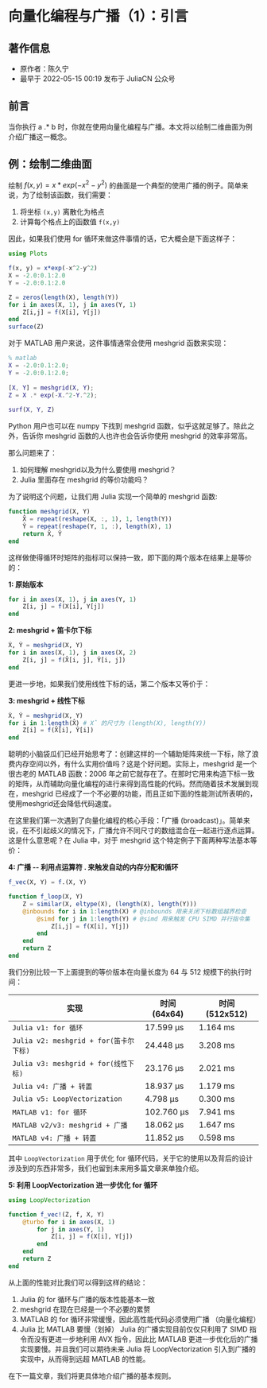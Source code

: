 # 向量化编程与广播（1）：引言
## 著作信息
- 原作者：陈久宁
- 最早于  2022-05-15 00:19 发布于 JuliaCN 公众号

## 前言
当你执行 a .* b 时，你就在使用向量化编程与广播。本文将以绘制二维曲面为例介绍广播这一概念。

## 例：绘制二维曲面
绘制 $f(x,y) = x*exp(-x^2-y^2)$ 的曲面是一个典型的使用广播的例子。简单来说，为了绘制该函数，我们需要：
1. 将坐标 `(x,y)` 离散化为格点
2. 计算每个格点上的函数值 `f(x,y)`

因此，如果我们使用 for 循环来做这件事情的话，它大概会是下面这样子：
```jl
using Plots

f(x, y) = x*exp(-x^2-y^2)
X = -2.0:0.1:2.0
Y = -2.0:0.1:2.0

Z = zeros(length(X), length(Y))
for i in axes(X, 1), j in axes(Y, 1)
	Z[i,j] = f(X[i], Y[j])
end
surface(Z)
```

对于 MATLAB 用户来说，这件事情通常会使用 meshgrid 函数来实现：
```matlab
% matlab
X = -2.0:0.1:2.0;
Y = -2.0:0.1:2.0;
 
[X, Y] = meshgrid(X, Y);
Z = X .* exp(-X.^2-Y.^2);
 
surf(X, Y, Z)
```

Python 用户也可以在 numpy 下找到 meshgrid 函数，似乎这就足够了。除此之外，告诉你 meshgrid 函数的人也许也会告诉你使用 meshgrid 的效率非常高。

那么问题来了：
1. 如何理解 meshgrid以及为什么要使用 meshgrid？
2. Julia 里面存在 meshgrid 的等价功能吗？

为了说明这个问题，让我们用 Julia 实现一个简单的 meshgrid 函数:
```jl
function meshgrid(X, Y)
	X̂ = repeat(reshape(X, :, 1), 1, length(Y))
	Ŷ = repeat(reshape(Y, 1, :), length(X), 1)
	return X̂, Ŷ
end
```

这样做使得循环时矩阵的指标可以保持一致，即下面的两个版本在结果上是等价的：

**1: 原始版本**
```jl
for i in axes(X, 1), j in axes(Y, 1)
	Z[i, j] = f(X[i], Y[j])
end
```
 
**2: meshgrid + 笛卡尔下标**
```jl
X̂, Ŷ = meshgrid(X, Y)
for i in axes(X, 1), j in axes(X, 2)
	Z[i, j] = f(X̂[i, j], Ŷ[i, j])
end
```

更进一步地，如果我们使用线性下标的话，第二个版本又等价于：

**3: meshgrid + 线性下标**
```jl
X̂, Ŷ = meshgrid(X, Y)
for i in 1:length(X̂) # X̂ 的尺寸为 (length(X), length(Y))
	Z[i] = f(X̂[i], Ŷ[i])
end
```
聪明的小脑袋瓜们已经开始思考了：创建这样的一个辅助矩阵来统一下标，除了浪费内存空间以外，有什么实用价值吗？这是个好问题。实际上，meshgrid 是一个很古老的 MATLAB 函数：2006 年之前它就存在了。在那时它用来构造下标一致的矩阵，从而辅助向量化编程的进行来得到高性能的代码。然而随着技术发展到现在，meshgrid 已经成了一个不必要的功能，而且正如下面的性能测试所表明的，使用meshgrid还会降低代码速度。

在这里我们第一次遇到了向量化编程的核心手段：「广播 (broadcast)」。简单来说，在不引起歧义的情况下，广播允许不同尺寸的数组混合在一起进行逐点运算。这是什么意思呢？在 Julia 中，对于 meshgrid 这个特定例子下面两种写法基本等价：

**4: 广播 -- 利用点运算符 . 来触发自动的内存分配和循环**
```jl
f_vec(X, Y) = f.(X, Y)

function f_loop(X, Y)
	Z = similar(X, eltype(X), (length(X), length(Y)))
	@inbounds for i in 1:length(X) # @inbounds 用来关闭下标数组越界检查
		@simd for j in 1:length(Y) # @simd 用来触发 CPU SIMD 并行指令集
			Z[i,j] = f(X[i], Y[j])
		end
	end
	return Z
end
```
我们分别比较一下上面提到的等价版本在向量长度为 64 与 512 规模下的执行时间：

| 实现 | 时间 (64x64) | 时间 (512x512) |
| --- | --- | --- |
| `Julia v1: for 循环` | 17.599 μs | 1.164 ms |
| `Julia v2: meshgrid + for(笛卡尔下标)` | 24.448 μs | 3.208 ms |
| `Julia v3: meshgrid + for(线性下标)` | 23.176 μs | 2.021 ms |
| `Julia v4: 广播 + 转置` | 18.937 μs | 1.179 ms |
| `Julia v5: LoopVectorization` | 4.798 μs | 0.300 ms |
| `MATLAB v1: for 循环` | 102.760 μs | 7.941 ms |
| `MATLAB v2/v3: meshgrid + 广播` | 18.062 μs | 1.647 ms |
| `MATLAB v4: 广播 + 转置` | 11.852 μs | 0.598 ms |

其中 `LoopVectorization` 用于优化 for 循环代码，关于它的使用以及背后的设计涉及到的东西非常多，我们也留到未来用多篇文章来单独介绍。

**5: 利用 LoopVectorization 进一步优化 for 循环**
```jl
using LoopVectorization

function f_vec!(Z, f, X, Y)
	@turbo for i in axes(X, 1)
		for j in axes(Y, 1)
			Z[i, j] = f(X[i], Y[j])
		end
	end
	return Z
end
```

从上面的性能对比我们可以得到这样的结论：
1. Julia 的 for 循环与广播的版本性能基本一致
2. meshgrid 在现在已经是一个不必要的累赘
3. MATLAB 的 for 循环非常缓慢，因此高性能代码必须使用广播 （向量化编程）
4. Julia 比 MATLAB 要慢（划掉） Julia 的广播实现目前仅仅只利用了 SIMD 指令而没有更进一步地利用 AVX 指令，因此比 MATLAB 更进一步优化后的广播实现要慢。并且我们可以期待未来 Julia 将 LoopVectorization 引入到广播的实现中，从而得到远超 MATLAB 的性能。

在下一篇文章，我们将更具体地介绍广播的基本规则。
